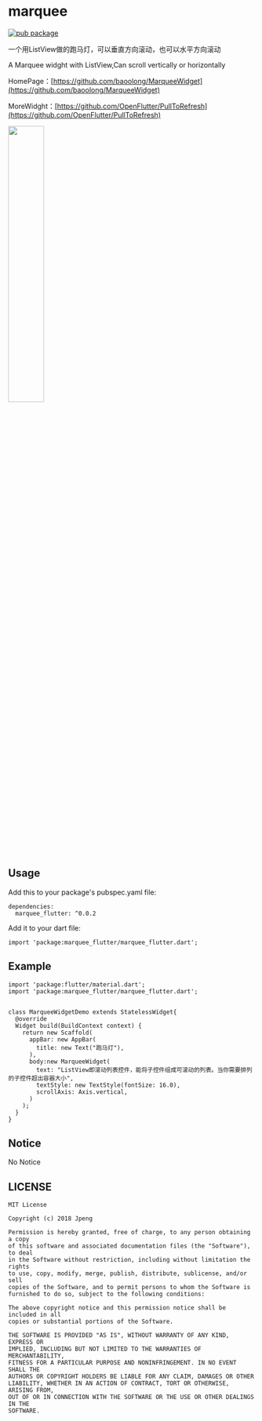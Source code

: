 # marquee
[![pub package](https://img.shields.io/pub/v/marquee_flutter.svg)](https://pub.dartlang.org/packages/marquee_flutter)

一个用ListView做的跑马灯，可以垂直方向滚动，也可以水平方向滚动

A Marquee widght with ListView,Can scroll vertically or horizontally

HomePage：[https://github.com/baoolong/MarqueeWidget](https://github.com/baoolong/MarqueeWidget)

MoreWidght：[https://github.com/OpenFlutter/PullToRefresh](https://github.com/OpenFlutter/PullToRefresh)

<img width="38%" height="38%" src="https://raw.githubusercontent.com/baoolong/PullToRefresh/master/demonstrationgif/20180814_142220.gif"/>

## Usage

Add this to your package's pubspec.yaml file:

	dependencies:
	  marquee_flutter: ^0.0.2
	  
Add it to your dart file:

    import 'package:marquee_flutter/marquee_flutter.dart';

## Example

    import 'package:flutter/material.dart';
    import 'package:marquee_flutter/marquee_flutter.dart';
    
    
    class MarqueeWidgetDemo extends StatelessWidget{
      @override
      Widget build(BuildContext context) {
        return new Scaffold(
          appBar: new AppBar(
            title: new Text("跑马灯"),
          ),
          body:new MarqueeWidget(
            text: "ListView即滚动列表控件，能将子控件组成可滚动的列表。当你需要排列的子控件超出容器大小",
            textStyle: new TextStyle(fontSize: 16.0),
            scrollAxis: Axis.vertical,
          )
        );
      }
    }

## Notice

No Notice

## LICENSE
    MIT License

	Copyright (c) 2018 Jpeng
	
	Permission is hereby granted, free of charge, to any person obtaining a copy
	of this software and associated documentation files (the "Software"), to deal
	in the Software without restriction, including without limitation the rights
	to use, copy, modify, merge, publish, distribute, sublicense, and/or sell
	copies of the Software, and to permit persons to whom the Software is
	furnished to do so, subject to the following conditions:
	
	The above copyright notice and this permission notice shall be included in all
	copies or substantial portions of the Software.
	
	THE SOFTWARE IS PROVIDED "AS IS", WITHOUT WARRANTY OF ANY KIND, EXPRESS OR
	IMPLIED, INCLUDING BUT NOT LIMITED TO THE WARRANTIES OF MERCHANTABILITY,
	FITNESS FOR A PARTICULAR PURPOSE AND NONINFRINGEMENT. IN NO EVENT SHALL THE
	AUTHORS OR COPYRIGHT HOLDERS BE LIABLE FOR ANY CLAIM, DAMAGES OR OTHER
	LIABILITY, WHETHER IN AN ACTION OF CONTRACT, TORT OR OTHERWISE, ARISING FROM,
	OUT OF OR IN CONNECTION WITH THE SOFTWARE OR THE USE OR OTHER DEALINGS IN THE
	SOFTWARE.
